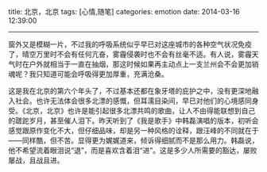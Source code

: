 title: 北京，北京
tags: [心情,随笔]
categories: emotion
date: 2014-03-16 12:39:00

---

窗外又是模糊一片，不过我的呼吸系统似乎早已对这座城市的各种空气状况免疫了，晴空万里时不会有任何亢奋，雾霾侵袭时也不会有丝毫不适。有人说，雾霾天气时在户外就相当于一直在抽烟，那这时候如果再主动点上一支兰州会不会更加销魂呢？我只知道可能会呼吸得更加厚重，充满沧桑。

这是我在北京的第六个年头了，不过基本还都在象牙塔的庇护之中，没有更深地融入社会。也许无法体会很多北漂的感慨，但耳濡目染间，早已对他们的心境感同身受。《北京，北京》也许是能引起很多北漂共鸣的歌曲，让人不由得能联想到自己的蹉跎岁月，甚至催人泪下。昨天听到了《我是歌手》中韩磊演唱的版本，初听会感觉跟原作变化不大，但仔细品味，却是另一种风格的诠释，跟汪峰的不同就在于——同样酷，但不苦。显得更为娓娓道来，倾诉得细腻而不是那么用力。韩磊说，他不希望流着眼泪说“退”，而是喜欢含着泪“进”。这是多少人所需要的豁达，屡败屡战，且战且进。
